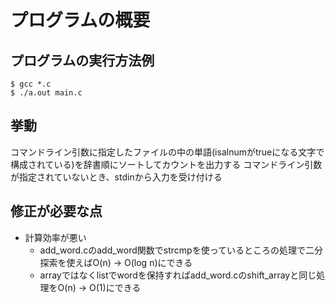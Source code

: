 # プログラムの概要
## プログラムの実行方法例
``` terminal
$ gcc *.c
$ ./a.out main.c
```
## 挙動
コマンドライン引数に指定したファイルの中の単語(isalnumがtrueになる文字で構成されている)を辞書順にソートしてカウントを出力する
コマンドライン引数が指定されていないとき、stdinから入力を受け付ける

## 修正が必要な点
* 計算効率が悪い
	* add_word.cのadd_word関数でstrcmpを使っているところの処理で二分探索を使えばO(n) -> O(log n)にできる
	* arrayではなくlistでwordを保持すればadd_word.cのshift_arrayと同じ処理をO(n) -> O(1)にできる
